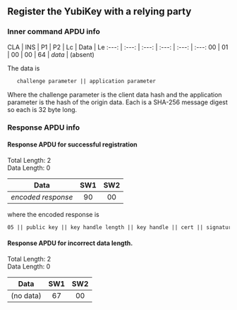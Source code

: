 <!-- Copyright 2021 Yubico AB

Licensed under the Apache License, Version 2.0 (the "License");
you may not use this file except in compliance with the License.
You may obtain a copy of the License at

    http://www.apache.org/licenses/LICENSE-2.0

Unless required by applicable law or agreed to in writing, software
distributed under the License is distributed on an "AS IS" BASIS,
WITHOUT WARRANTIES OR CONDITIONS OF ANY KIND, either express or implied.
See the License for the specific language governing permissions and
limitations under the License. -->

## Register the YubiKey with a relying party

### Inner command APDU info

CLA | INS | P1 | P2 | Lc | Data | Le
:---: | :---: | :---: | :---: | :---: | :---:
00 | 01 | 00 | 00 | 64 | *data* | (absent)

The data is

```txt
   challenge parameter || application parameter
```

Where the challenge parameter is the client data hash and the application parameter is the
hash of the origin data. Each is a SHA-256 message digest so each is 32 byte long.

### Response APDU info

#### Response APDU for successful registration

Total Length: 2\
Data Length: 0

Data | SW1 | SW2
:---: | :---: | :---:
*encoded response* | 90 | 00

where the encoded response is

```txt
05 || public key || key handle length || key handle || cert || signature)
```

#### Response APDU for incorrect data length.

Total Length: 2\
Data Length: 0

Data | SW1 | SW2
:---: | :---: | :---:
(no data) | 67 | 00
